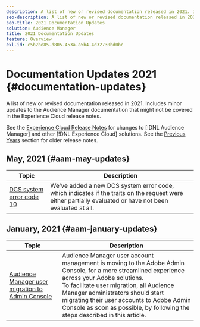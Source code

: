 ```yaml
---
description: A list of new or revised documentation released in 2021. Includes minor updates to the Audience Manager documentation that might not be covered in the Experience Cloud release notes.
seo-description: A list of new or revised documentation released in 2021. Includes minor updates to the Audience Manager documentation that might not be covered in the Experience Cloud release notes.
seo-title: 2021 Documentation Updates
solution: Audience Manager
title: 2021 Documentation Updates
feature: Overview
exl-id: c5b2be85-d805-453a-a5b4-4d32730bd0bc
---
```

# Documentation Updates 2021 {#documentation-updates}

A list of new or revised documentation released in 2021. Includes minor updates to the Audience Manager documentation that might not be covered in the Experience Cloud release notes.

See the [Experience Cloud Release Notes](https://experienceleague.adobe.com/docs/release-notes/experience-cloud/current.html) for changes to [!DNL Audience Manager] and other [!DNL Experience Cloud] solutions. See the [Previous Years](../docs-updates/docs-2020.md) section for older release notes.

## May, 2021 {#aam-may-updates}

| Topic | Description |
|--- |----|
|[DCS system error code 10](../api/dcs-intro/dcs-api-reference/dcs-error-codes.md)| We've added a new DCS system error code, which indicates if the traits on the request were either partially evaluated or have not been evaluated at all. |

## January, 2021 {#aam-january-updates}

| Topic | Description |
|--- |----|
|[Audience Manager user migration to Admin Console](/help/using/features/administration/admin-console-migration.md)| Audience Manager user account management is moving to the Adobe Admin Console, for a more streamlined experience across your Adobe solutions. <br> To facilitate user migration, all Audience Manager administrators should start migrating their user accounts to Adobe Admin Console as soon as possible, by following the steps described in this article. |
